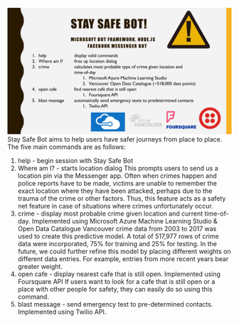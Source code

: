 ![alt tag](exposlides.jpg)
Stay Safe Bot aims to help users have safer journeys from place to place. The five main commands are as follows:
1. help - begin session with Stay Safe Bot
2. Where am I? - starts location dialog
This prompts users to send us a location pin via the Messenger app. Often when crimes happen and police reports have to be made, victims are unable to remember the exact location where they have been attacked, perhaps due to the trauma of the crime or other factors. Thus, this feature acts as a safety net feature in case of situations where crimes unfortunately occur.
3. crime - display most probable crime given location and current time-of-day. Implemented using Microsoft Azure Machine Learning Studio & Open Data Catalogue
Vancouver crime data from 2003 to 2017 was used to create this predictive model. A total of 517,977 rows of crime data were incorporated, 75% for training and 25% for testing. In the future, we could further refine this model by placing different weights on different data entries. For example, entries from more recent years bear greater weight.
4. open cafe - display nearest cafe that is still open. Implemented using Foursquare API
If users want to look for a cafe that is still open or a place with other people for safety, they can easily do so using this command.
5. blast message - send emergency test to pre-determined contacts. Implemented using Twilio API.
